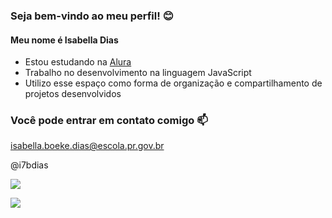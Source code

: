 ### Seja bem-vindo ao meu perfil! 😊

#### Meu nome é Isabella Dias

- Estou estudando na [Alura](https://www.alura.com.br)
- Trabalho no desenvolvimento na linguagem JavaScript
- Utilizo esse espaço como forma de organização e compartilhamento de projetos desenvolvidos

### Você pode entrar em contato comigo 📫

isabella.boeke.dias@escola.pr.gov.br

@i7bdias

![](https://media.tenor.com/c2cFdOYzgMYAAAAM/gremio.gif)

![](https://myoctocat.com/build-your-octocat/)
